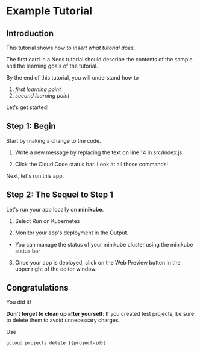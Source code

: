 # Example Tutorial

## Introduction

This tutorial shows how to _insert what tutorial does_.

The first card in a Neos tutorial should describe the contents of the sample and the learning goals of the tutorial.

By the end of this tutorial, you will understand how to

1. _first learning point_
2. _second learning point_

Let's get started!

## Step 1: Begin

Start by making a change to the code.

1. Write a new message by replacing the text on line 14 in <walkthrough-editor-select-line filePath="./src/index.js" startLine="13" startCharacterOffset="11" endLine="13" endCharacterOffset="26">src/index.js</walkthrough-editor-select-line>.

2. Click the <walkthrough-editor-spotlight spotlightId="cloud-code-status-bar">Cloud Code status bar</walkthrough-editor-spotlight>. Look at all those commands!

Next, let's run this app.


## Step 2: The Sequel to Step 1

Let's run your app locally on **minikube**.

1. Select <walkthrough-editor-spotlight spotlightId="cloud-code-run-on-k8s">Run on Kubernetes</walkthrough-editor-spotlight>

2. Monitor your app's deployment in the <walkthrough-editor-spotlight spotlightId="output">Output</walkthrough-editor-spotlight>.
- You can manage the status of your minikube cluster using the <walkthrough-editor-spotlight spotlightId="minikube-status-bar">minikube status bar</walkthrough-editor-spotlight>

3. Once your app is deployed, click on the <walkthrough-spotlight-pointer spotlightId="devshell-web-preview-button" target="cloudshell">Web Preview button</walkthrough-spotlight-pointer> in the upper right of the editor window.


## Congratulations

<walkthrough-conclusion-trophy></walkthrough-conclusion-trophy>
You did it!
<walkthrough-inline-feedback></walkthrough-inline-feedback>

**Don't forget to clean up after yourself**: If you created test projects, be sure to delete them to avoid unnecessary charges. 

Use 
```bash
gcloud projects delete {{project-id}}
```
